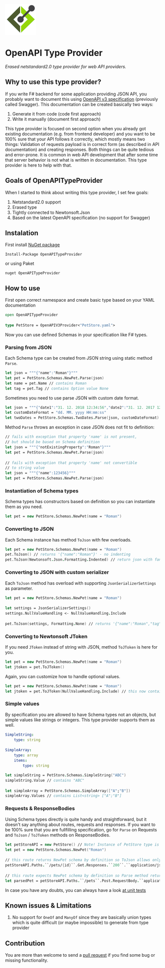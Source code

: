 <img src="https://github.com/Dzoukr/OpenAPITypeProvider/raw/master/logo.jpg" alt="drawing" width="100px"/>


# OpenAPI Type Provider
*Erased netstandard2.0 type provider for web API providers.*

## Why to use this type provider?
If you write F# backend for some application providing JSON API, you probably want to document this using [OpenAPI v3 specification](https://www.openapis.org/) (previously called Swagger). This documentation can be created basically two ways:

1) Generate it from code (code first approach)
2) Write it manually (document first approach)

This type provider is focused on second option when you already got existing documentation (e.g. from frontend developer) and you want to be 100% sure that your API follows it correctly, which mostly means two things: Validation of requests payload is in correct form (as described in API documentation) and creating responses. Both things can be quite tedious and error-prone. It is common in web API development that after some time that server behavior is not what is written in documentation. This type provider is here to help with that.

## Goals of OpenAPITypeProvider
When I started to think about writing this type provider, I set few goals:

1. Netstandard2.0 support
2. Erased type
3. Tightly connected to Newtonsoft.Json
4. Based on the latest OpenAPI specification (no support for Swagger)


## Instalation

First install [NuGet package](https://www.nuget.org/packages/OpenAPITypeProvider/)

    Install-Package OpenAPITypeProvider

or using Paket

    nuget OpenAPITypeProvider

## How to use

First open correct namespace and create basic type based on your YAML documentation

```fsharp
open OpenAPITypeProvider

type PetStore = OpenAPIV3Provider<"PetStore.yaml">
```

Now you can use defined Schemas in your specification like F# types.

### Parsing from JSON

Each Schema type can be created from JSON string using static method `Parse`.

```fsharp
let json = """{"name":"Roman"}"""
let pet = PetStore.Schemas.NewPet.Parse(json)
let name = pet.Name // contains Roman
let tag = pet.Tag // contains Option value None
```

Sometimes you need to use parse JSON with custom date format.

```fsharp
let json = """{"date1":"31. 12. 2018 12:34:56","date2":"31. 12. 2017 12:34:56"}"""
let customDateFormat = "dd. MM. yyyy HH:mm:ss"
let twoDates = PetStore.Schemas.TwoDates.Parse(json, customDateFormat)
```

Method `Parse` throws an exception in case JSON does not fit to definition:

```fsharp
// fails with exception that property 'name' is not present,
// but should be based on Schema definition
let json = """{"notExistingProperty":"Roman"}"""
let pet = PetStore.Schemas.NewPet.Parse(json) 

// fails with exception that property 'name' not convertible
// to string value
let json = """{"name":123456}"""
let pet = PetStore.Schemas.NewPet.Parse(json) 
```

### Instantiation of Schema types

Schema types has constructors based on definition so you can instantiate them as you need.

```fsharp
let pet = new PetStore.Schemas.NewPet(name = "Roman")
```

### Converting to JSON

Each Schema instance has method `ToJson` with few overloads.

```fsharp
let pet = new PetStore.Schemas.NewPet(name = "Roman")
pet.ToJson() // returns '{"name":"Roman"}' - no indenting
pet.ToJson(Newtonsoft.Json.Formatting.Indented) // return json with fancy formatting
```

### Converting to JSON with custom serializer

Each `ToJson` method has overload with supporting `JsonSerializerSettings` as parameter.

```fsharp
let pet = new PetStore.Schemas.NewPet(name = "Roman")

let settings = JsonSerializerSettings()
settings.NullValueHandling <- NullValueHandling.Include

pet.ToJson(settings, Formatting.None) // returns '{"name":"Roman","tag":null}'
```

### Converting to Newtonsoft JToken

If you need `JToken` instead of string with JSON, method `ToJToken` is here for you.

```fsharp
let pet = new PetStore.Schemas.NewPet(name = "Roman")
let jtoken = pet.ToJToken()
```

Again, you can customize how to handle optional values.

```fsharp
let pet = new PetStore.Schemas.NewPet(name = "Roman")
let jtoken = pet.ToJToken(NullValueHandling.Include) // this now contains JNull value inside JObject
```

### Simple values

By specification you are allowed to have Schema types not an objects, but simple values like strings or integers. This type provider supports them as well.

```yaml
SimpleString:
    type: string    
    
SimpleArray:
    type: array
    items:
        type: string
```

```fsharp
let simpleString = PetStore.Schemas.SimpleString("ABC")
simpleString.Value // contains "ABC"

let simpleArray = PetStore.Schemas.SimpleArray(["A";"B"])
simpleArray.Values // contains List<string> ["A";"B"]
```

### Requests & ResponseBodies

Using Schema types directly is quite handy and straightforward, but it doesn't say anything about routes, requests and responses. If you want to be 100% sure that you are fullfilling specification, go for `Parse` on Requests and `ToJson` / `ToJToken` methods on ResponseBodies.

```fsharp
let petStoreAPI = new PetStore() // Note! Instance of PetStore type is needed here.
let pet = new PetStore.Schemas.NewPet("Roman")

// this route returns NewPet schema by definition so ToJson allows only NewPet schema as parameter
petStoreAPI.Paths.``/pets/{id}``.Get.Responses.``200``.``application/json``.ToJson(pet)

// this route expects NewPet schema by definition so Parse method returns NewPet
let parsedPet = petStoreAPI.Paths.``/pets``.Post.RequestBody.``application/json``.Parse(jsonFromRequest)
```

In case you have any doubts, you can always have a look [at unit tests](https://github.com/Dzoukr/OpenAPITypeProvider/blob/master/tests/OpenAPITypeProvider.Tests/BasicTests.fs)

## Known issues & Limitations
1. No support for `OneOf` and `ManyOf` since they are basically union types which is quite difficult (or maybe impossible) to generate from type provider

## Contribution

You are more than welcome to send a [pull request](https://github.com/Dzoukr/OpenAPITypeProvider/pulls) if you find some bug or missing functionality.
